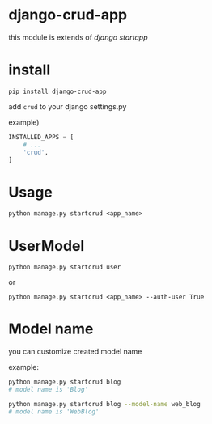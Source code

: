 # django-crud-app

this module is extends of *django startapp*

# install

`pip install django-crud-app`

add `crud` to your django settings.py

example)
```python
INSTALLED_APPS = [
    # ...
    'crud',
]
```

# Usage

`python manage.py startcrud <app_name>`

# UserModel

`python manage.py startcrud user`

or

`python manage.py startcrud <app_name> --auth-user True`

# Model name

you can customize created model name

example:

```bash
python manage.py startcrud blog
# model name is 'Blog'

python manage.py startcrud blog --model-name web_blog
# model name is 'WebBlog'
```